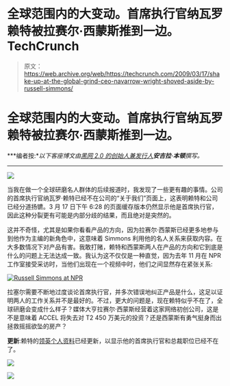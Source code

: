 # 全球范围内的大变动。首席执行官纳瓦罗赖特被拉赛尔·西蒙斯推到一边。TechCrunch

> 原文：<https://web.archive.org/web/https://techcrunch.com/2009/03/17/shake-up-at-the-global-grind-ceo-navarrow-wright-shoved-aside-by-russell-simmons/>

# 全球范围内的大变动。首席执行官纳瓦罗赖特被拉赛尔·西蒙斯推到一边。

***编者按:**以下客座博文由[黑网 2.0 的创始人兼发行人](https://web.archive.org/web/20221205091903/http://www.blackweb20.com/)**安吉拉·本顿**撰写。*

* * *

![](img/c65e2f108e1293f26ccf935bbf75ad5c.png)

当我在做一个全球研磨名人群体的后续报道时，我发现了一些更有趣的事情。公司的首席执行官纳瓦罗·赖特已经不在公司的“关于我们”页面上，这表明赖特和公司已经分道扬镳。3 月 17 日下午 6:28 的页面缓存版本仍然显示他是首席执行官，因此这种分裂更有可能是内部分歧的结果，而且绝对是突然的。

这并不奇怪，尤其是如果你看看产品的方向，因为拉赛尔·西蒙斯已经更多地参与到他作为主编的新角色中，这意味着 Simmons 利用他的名人关系来获取内容。在大多数情况下对产品有害。我敢打赌，赖特和西蒙斯两人在产品的方向和它到底是什么的问题上无法达成一致。我认为这不仅仅是一种直觉，因为去年 11 月在 NPR 工作室接受采访时，当他们出现在一个视频中时，他们之间显然存在紧张关系:

[![Russell Simmons at NPR](img/fcda83f199341308fe10d62d4b085212.png "Russell Simmons at NPR")](https://web.archive.org/web/20221205091903/http://www.npr.org/blogs/newsandviews/2008/11/simmonsglobal_grind.html)

拉塞尔需要不断地过度谈论首席执行官，并多次错误地纠正产品是什么，这足以证明两人的工作关系并不是最好的。不过，更大的问题是，现在赖特似乎不在了，全球研磨会变成什么样子？媒体大亨拉赛尔·西蒙斯经营着这家网络初创公司，这是不是意味着 ACCEL 将失去对 T2 450 万美元的投资？还是西蒙斯有勇气挺身而出拯救摇摇欲坠的房产？

**更新**:赖特的[领英个人资料](https://web.archive.org/web/20221205091903/http://www.linkedin.com/pub/0/33/563)已经更新，以显示他的首席执行官和总裁职位已经不在了。

![](img/253bd8e4e51555d9641a052bfe933b3f.png)

![](img/f1479eb1d69f638e735f48d162cda68d.png)